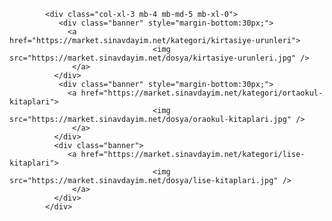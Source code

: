 



            <div class="col-xl-3 mb-4 mb-md-5 mb-xl-0">
               <div class="banner" style="margin-bottom:30px;">
                 <a href="https://market.sinavdayim.net/kategori/kirtasiye-urunleri">
									<img src="https://market.sinavdayim.net/dosya/kirtasiye-urunleri.jpg" />																	 
                  </a>
              </div>
               <div class="banner" style="margin-bottom:30px;">
                 <a href="https://market.sinavdayim.net/kategori/ortaokul-kitaplari">
									<img src="https://market.sinavdayim.net/dosya/oraokul-kitaplari.jpg" />																	 
                  </a>
              </div>
              <div class="banner">
                 <a href="https://market.sinavdayim.net/kategori/lise-kitaplari">
									<img src="https://market.sinavdayim.net/dosya/lise-kitaplari.jpg" />																	 
                  </a>
              </div>
            </div>
